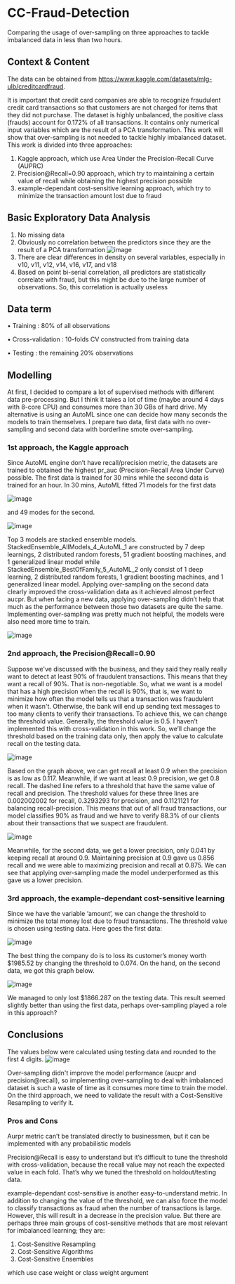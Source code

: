 # CC-Fraud-Detection
Comparing the usage of over-sampling on three approaches to tackle imbalanced data in less than two hours.

## Context & Content
The data can be obtained from https://www.kaggle.com/datasets/mlg-ulb/creditcardfraud.

It is important that credit card companies are able to recognize fraudulent credit card transactions so that customers are not charged for items that they did not purchase. The dataset is highly unbalanced, the positive class (frauds) account for 0.172% of all transactions. It contains only numerical input variables which are the result of a PCA transformation. 
This work will show that over-sampling is not needed to tackle highly imbalanced dataset. This work is divided into three approaches:
1.  Kaggle approach, which use Area Under the Precision-Recall Curve (AUPRC)
2.  Precision@Recall=0.90 approach, which try to maintaining a certain value of recall while obtaining the highest precision possible
3.  example-dependant cost-sensitive learning approach, which try to minimize the transaction amount lost due to fraud

## Basic Exploratory Data Analysis
1.  No missing data
2.  Obviously no correlation between the predictors since they are the result of a PCA transformation
![image](https://user-images.githubusercontent.com/48485276/201525477-c4351b4a-e8c4-40dd-952f-62c9ec40d6ec.png)
3.  There are clear differences in density on several variables, especially in v10, v11, v12, v14, v16, v17, and v18
4.  Based on point bi-serial correlation, all predictors are statistically correlate with fraud, but this might be due to the large number of observations. So, this correlation is actually useless

## Data term
•	Training		      : 80% of all observations

•	Cross-validation	: 10-folds CV constructed from training data

•	Testing			      : the remaining 20% observations

## Modelling
At first, I decided to compare a lot of supervised methods with different data pre-processing. But I think it takes a lot of time (maybe around 4 days with 8-core CPU) and consumes more than 30 GBs of hard drive. My alternative is using an AutoML since one can decide how many seconds the models to train themselves. I prepare two data, first data with no over-sampling and second data with borderline smote over-sampling. 

### 1st approach, the Kaggle approach
Since AutoML engine don’t have recall/precision metric, the datasets are trained to obtained the highest pr_auc (Precision-Recall Area Under Curve) possible. The first data is trained for 30 mins while the second data is trained for an hour. In 30 mins, AutoML fitted 71 models for the first data

![image](https://user-images.githubusercontent.com/48485276/201525535-ebc68a68-3eb8-45b6-85a8-b20026c6a116.png)

and 49 modes for the second.

![image](https://user-images.githubusercontent.com/48485276/201525540-ab54be32-3455-49cb-9139-f08b7b9d5b51.png)

Top 3 models are stacked ensemble models. StackedEnsemble_AllModels_4_AutoML_1 are constructed by 7 deep learnings, 2 distributed random forests, 51 gradient boosting machines, and 1 generalized linear model while StackedEnsemble_BestOfFamily_5_AutoML_2 only consist of 1 deep learning, 2 distributed random forests, 1 gradient boosting machines, and 1 generalized linear model.
Applying over-sampling on the second data clearly improved the cross-validation data as it achieved almost perfect aucpr. But when facing a new data, applying over-sampling didn’t help that much as the performance between those two datasets are quite the same. Implementing over-sampling was pretty much not helpful, the models were also need more time to train.

![image](https://user-images.githubusercontent.com/48485276/201525579-1f03ac87-57a9-4e4f-9c2a-45466bf584db.png)

### 2nd approach, the Precision@Recall=0.90
Suppose we've discussed with the business, and they said they really really want to detect at least 90% of fraudulent transactions. This means that they want a recall of 90%. That is non-negotiable.
So, what we want is a model that has a high precision when the recall is 90%, that is, we want to minimize how often the model tells us that a transaction was fraudulent when it wasn't. Otherwise, the bank will end up sending text messages to too many clients to verify their transactions.
To achieve this, we can change the threshold value. Generally, the threshold value is 0.5. I haven’t implemented this with cross-validation in this work. So, we’ll change the threshold based on the training data only, then apply the value to calculate recall on the testing data.

![image](https://user-images.githubusercontent.com/48485276/201525587-2d762797-fc1f-42de-8e6b-a204e5f8431a.png)

Based on the graph above, we can get recall at least 0.9 when the precision is as low as 0.117. Meanwhile, if we want at least 0.9 precision, we get 0.8 recall. The dashed line refers to a threshold that have the same value of recall and precision. The threshold values for these three lines are 0.002002002 for recall, 0.3293293 for precision, and 0.1121121 for balancing recall-precision. This means that out of all fraud transactions, our model classifies 90% as fraud and we have to verify 88.3% of our clients about their transactions that we suspect are fraudulent.

![image](https://user-images.githubusercontent.com/48485276/201525608-b7c9ab2e-7c0e-4d9b-a398-3349f08d3ea4.png)

Meanwhile, for the second data, we get a lower precision, only 0.041 by keeping recall at around 0.9. Maintaining precision at 0.9 gave us 0.856 recall and we were able to maximizing precision and recall at 0.875. We can see that applying over-sampling made the model underperformed as this gave us a lower precision.

### 3rd approach, the example-dependant cost-sensitive learning
Since we have the variable ‘amount’, we can change the threshold to minimize the total money lost due to fraud transactions. The threshold value is chosen using testing data. Here goes the first data:

![image](https://user-images.githubusercontent.com/48485276/201525622-5e42b656-d944-4e5f-827c-3d11195daf9a.png)

The best thing the company do is to loss its customer’s money worth $1985.52 by changing the threshold to 0.074. On the hand, on the second data, we got this graph below.

![image](https://user-images.githubusercontent.com/48485276/201525629-4a6e51e4-bba7-40e1-9c34-7eee05a8a65a.png)

We managed to only lost $1866.287 on the testing data. This result seemed slightly better than using the first data, perhaps over-sampling played a role in this approach?

## Conclusions
The values below were calculated using testing data and rounded to the first 4 digits.
![image](https://user-images.githubusercontent.com/48485276/201525652-f7038cf9-6214-41e2-a2bd-48a7ab3e0712.png)

Over-sampling didn't improve the model performance (aucpr and precision@recall), so implementing over-sampling to deal with imbalanced dataset is such a waste of time as it consumes more time to train the model. On the third approach, we need to validate the result with a Cost-Sensitive Resampling to verify it.

### Pros and Cons
Aurpr metric can’t be translated directly to businessmen, but it can be implemented with any probabilistic models

Precision@Recall is easy to understand but it’s difficult to tune the threshold with cross-validation, because the recall value may not reach the expected value in each fold. That’s why we tuned the threshold on holdout/testing data.

example-dependant cost-sensitive is another easy-to-understand metric. In addition to changing the value of the threshold, we can also force the model to classify transactions as fraud when the number of transactions is large. However, this will result in a decrease in the precision value. But there are perhaps three main groups of cost-sensitive methods that are most relevant for imbalanced learning; they are:
1.  Cost-Sensitive Resampling
2.  Cost-Sensitive Algorithms
3.  Cost-Sensitive Ensembles

which use case weight or class weight argument

